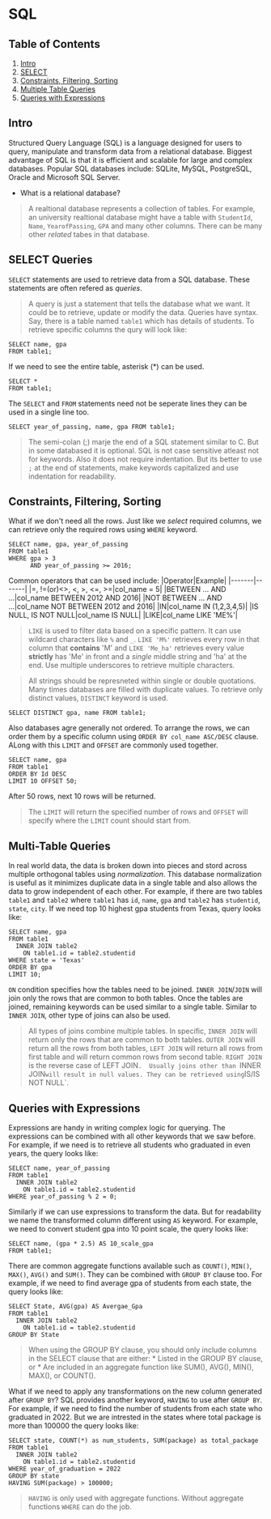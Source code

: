# SQL
## Table of Contents
1. [Intro](#intro)
2. [SELECT](#select-queries)
3. [Constraints, Filtering, Sorting](#constraints-filtering-sorting)
4. [Multiple Table Queries](#multi-table-queries)
5. [Queries with Expressions](#queries-with-expressions)
## Intro
Structured Query Language (SQL) is a language designed for users to query, manipulate and transform data from a relational database. Biggest advantage of SQL is that it is efficient and scalable for large and complex databases. Popular SQL databases include: SQLite, MySQL, PostgreSQL, Oracle and Microsoft SQL Server. 
* What is a relational database? 
> A realtional database represents a collection of tables. For example, an university realtional database might have a table with `StudentId`, `Name`, `YearofPassing`, `GPA` and many other columns. There can be many other *related* tabes in that database. 
## SELECT Queries
`SELECT` statements are used to retrieve data from a SQL database. These statements are often refered as *queries*.
> A query is just a statement that tells the database what we want. It could be to retrieve, update or modify the data.
Queries have syntax. Say, there is a table named `table1` which has details of students. To retrieve specific columns the qury will look like:
```
SELECT name, gpa
FROM table1;
```
If we need to see the entire table, asterisk (\*) can be used.
```
SELECT *
FROM table1;
```
The `SELECT` and `FROM` statements need not be seperate lines they can be used in a single line too.
```
SELECT year_of_passing, name, gpa FROM table1;
```
> The semi-colan (;) marje the end of a SQL statement similar to C. But in some databased it is optional. SQL is not case sensitive atleast not for keywords. Also it does not require indentation. But its better to use `;` at the end of statements, make keywords capitalized and use indentation for readability.
## Constraints, Filtering, Sorting
What if we don't need all the rows. Just like we *select* required columns, we can retrieve only the required rows using `WHERE` keyword.
```
SELECT name, gpa, year_of_passing
FROM table1
WHERE gpa > 3
      AND year_of_passing >= 2016;
```
Common operators that can be used include:
|Operator|Example|
|-------|-------|
|=, !=(or)<>, <, >, <=, >=|col_name = 5|
|BETWEEN ... AND ...|col_name BETWEEN 2012 AND 2016|
|NOT BETWEEN ... AND ...|col_name NOT BETWEEN 2012 and 2016|
|IN|col_name IN (1,2,3,4,5)|
|IS NULL, IS NOT NULL|col_name IS NULL|
|LIKE|col_name LIKE 'ME%'|
> `LIKE` is used to filter data based on a specific pattern. It can use wildcard characters like `%` and `_`. `LIKE 'M%'` retrieves every row in that column that **contains** 'M' and `LIKE 'Me_ha'` retrieves every value **strictly** has 'Me' in front and a *single* middle string and 'ha' at the end. Use multiple underscores to retrieve multiple characters. 

> All strings should be represneted within single or double quotations. 
Many times databases are filled with duplicate values. To retrieve only distinct values, `DISTINCT` keyword is used.
```
SELECT DISTINCT gpa, name FROM table1;
```
Also databases agre generally not ordered. To arrange the rows, we can order them by a specific column using `ORDER BY col_name ASC/DESC` clause. ALong with this `LIMIT` and `OFFSET` are commonly used together. 
```
SELECT name, gpa
FROM table1
ORDER BY Id DESC
LIMIT 10 OFFSET 50;
```
After 50 rows, next 10 rows will be returned.
> The `LIMIT` will return the specified number of rows and `OFFSET` will specify where the `LIMIT` count should start from.
## Multi-Table Queries
In real world data, the data is broken down into pieces and stord across multiple orthogonal tables using *normalization*. This database normalization is useful as it minimizes duplicate data in a single table and also allows the data to grow independent of each other. 
For example, if there are two tables `table1` and `table2` where `table1` has `id`, `name`, `gpa` and `table2` has `studentid`, `state`, `city`. If we need top 10 highest gpa students from Texas, query looks like:
```
SELECT name, gpa
FROM table1
  INNER JOIN table2
    ON table1.id = table2.studentid
WHERE state = 'Texas'
ORDER BY gpa
LIMIT 10;
```
`ON` condition specifies how the tables need to be joined. `INNER JOIN`/`JOIN` will join only the rows that are common to both tables. Once the tables are joined, remaining keywords can be used similar to a single table. 
Similar to `INNER JOIN`, other type of joins can also be used.
> All types of joins combine multiple tables. In specific, `INNER JOIN` will return only the rows that are common to both tables. `OUTER JOIN` will return all the rows from both tables, `LEFT JOIN` will return all rows from first table and will return common rows from second table. `RIGHT JOIN` is the reverse case of LEFT JOIN`. 
Usually joins other than `INNER JOIN` will result in null values. They can be retrieved using `IS/IS NOT NULL`.
## Queries with Expressions
Expressions are handy in writing complex logic for querying. The expressions can be combined with all other keywords that we saw before. For example, if we need is to retrieve all students who graduated in even years, the query looks like:
```
SELECT name, year_of_passing
FROM table1
  INNER JOIN table2
    ON table1.id = table2.studentid
WHERE year_of_passing % 2 = 0;
```
Similarly if we can use expressions to transform the data. But for readability we name the transformed column different using `AS` keyword. For example, we need to convert student gpa into 10 point scale, the query looks like:
```
SELECT name, (gpa * 2.5) AS 10_scale_gpa
FROM table1;
```
There are common aggregate functions available such as `COUNT()`, `MIN()`, `MAX()`, `AVG()` and `SUM()`. They can be combined with `GROUP BY` clause too. For example, if we need to find average gpa of students from each state, the query looks like:
```
SELECT State, AVG(gpa) AS Avergae_Gpa
FROM table1
  INNER JOIN table2
    ON table1.id = table2.studentid
GROUP BY State
```
> When using the GROUP BY clause, you should only include columns in the SELECT clause that are either: * Listed in the GROUP BY clause, or * Are included in an aggregate function like SUM(), AVG(), MIN(), MAX(), or COUNT().

What if we need to apply any transformations on the new column generated after `GROUP BY`? SQL provides another keyword, `HAVING` to use after `GROUP BY`. For example, if we need to find the number of students from each state who graduated in 2022. But we are intrested in the states where total package is more than 100000 the query looks like:
```
SELECT state, COUNT(*) as num_students, SUM(package) as total_package
FROM table1
  INNER JOIN table2
    ON table1.id = table2.studentid
WHERE year_of_graduation = 2022
GROUP BY state
HAVING SUM(package) > 100000;
```
> `HAVING` is only used with aggregate functions. Without aggregate functions `WHERE` can do the job.
